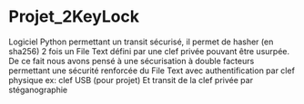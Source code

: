 # Projet_2KeyLock

Logiciel Python permettant un transit sécurisé, il permet de hasher (en sha256) 2 fois un File Text défini par une clef privée pouvant être usurpée.
De ce fait nous avons pensé à une sécurisation à double facteurs permettant une sécurité renforcée du File Text avec authentification par clef physique
ex: clef USB (pour projet)
Et transit de la clef privée par stéganographie

